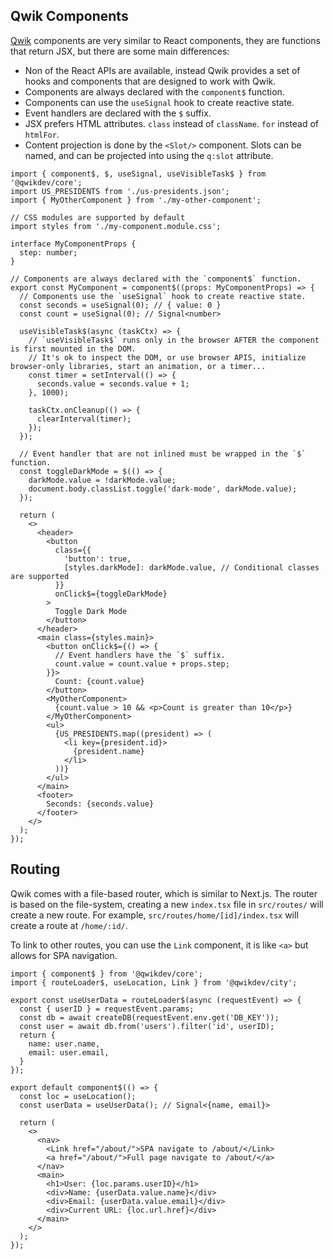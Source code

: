 ## Qwik Components

[Qwik](https://qwik.dev/) components are very similar to React components, they are functions that return JSX, but there are some main differences:

- Non of the React APIs are available, instead Qwik provides a set of hooks and components that are designed to work with Qwik.
- Components are always declared with the `component$` function.
- Components can use the `useSignal` hook to create reactive state.
- Event handlers are declared with the `$` suffix.
- JSX prefers HTML attributes. `class` instead of `className`. `for` instead of `htmlFor`.
- Content projection is done by the `<Slot/>` component. Slots can be named, and can be projected into using the `q:slot` attribute.

```tsx
import { component$, $, useSignal, useVisibleTask$ } from '@qwikdev/core';
import US_PRESIDENTS from './us-presidents.json';
import { MyOtherComponent } from './my-other-component';

// CSS modules are supported by default
import styles from './my-component.module.css';

interface MyComponentProps {
  step: number;
}

// Components are always declared with the `component$` function.
export const MyComponent = component$((props: MyComponentProps) => {
  // Components use the `useSignal` hook to create reactive state.
  const seconds = useSignal(0); // { value: 0 }
  const count = useSignal(0); // Signal<number>

  useVisibleTask$(async (taskCtx) => {
    // `useVisibleTask$` runs only in the browser AFTER the component is first mounted in the DOM.
    // It's ok to inspect the DOM, or use browser APIS, initialize browser-only libraries, start an animation, or a timer...
    const timer = setInterval(() => {
      seconds.value = seconds.value + 1;
    }, 1000);

    taskCtx.onCleanup(() => {
      clearInterval(timer);
    });
  });

  // Event handler that are not inlined must be wrapped in the `$` function.
  const toggleDarkMode = $(() => {
    darkMode.value = !darkMode.value;
    document.body.classList.toggle('dark-mode', darkMode.value);
  });

  return (
    <>
      <header>
        <button
          class={{
            'button': true,
            [styles.darkMode]: darkMode.value, // Conditional classes are supported
          }}
          onClick$={toggleDarkMode}
        >
          Toggle Dark Mode
        </button>
      </header>
      <main class={styles.main}>
        <button onClick$={() => {
          // Event handlers have the `$` suffix.
          count.value = count.value + props.step;
        }}>
          Count: {count.value}
        </button>
        <MyOtherComponent>
          {count.value > 10 && <p>Count is greater than 10</p>}
        </MyOtherComponent>
        <ul>
          {US_PRESIDENTS.map((president) => (
            <li key={president.id}>
              {president.name}
            </li>
          ))}
        </ul>
      </main>
      <footer>
        Seconds: {seconds.value}
      </footer>
    </>
  );
});
```

## Routing

Qwik comes with a file-based router, which is similar to Next.js. The router is based on the file-system, creating a new `index.tsx` file in `src/routes/` will create a new route. For example, `src/routes/home/[id]/index.tsx` will create a route at `/home/:id/`.

To link to other routes, you can use the `Link` component, it is like `<a>` but allows for SPA navigation.

```tsx title="src/routes/user/[userID]/index.tsx"
import { component$ } from '@qwikdev/core';
import { routeLoader$, useLocation, Link } from '@qwikdev/city';

export const useUserData = routeLoader$(async (requestEvent) => {
  const { userID } = requestEvent.params;
  const db = await createDB(requestEvent.env.get('DB_KEY'));
  const user = await db.from('users').filter('id', userID);
  return {
    name: user.name,
    email: user.email,
  }
});

export default component$(() => {
  const loc = useLocation();
  const userData = useUserData(); // Signal<{name, email}>

  return (
    <>
      <nav>
        <Link href="/about/">SPA navigate to /about/</Link>
        <a href="/about/">Full page navigate to /about/</a>
      </nav>
      <main>
        <h1>User: {loc.params.userID}</h1>
        <div>Name: {userData.value.name}</div>
        <div>Email: {userData.value.email}</div>
        <div>Current URL: {loc.url.href}</div>
      </main>
    </>
  );
});
```
